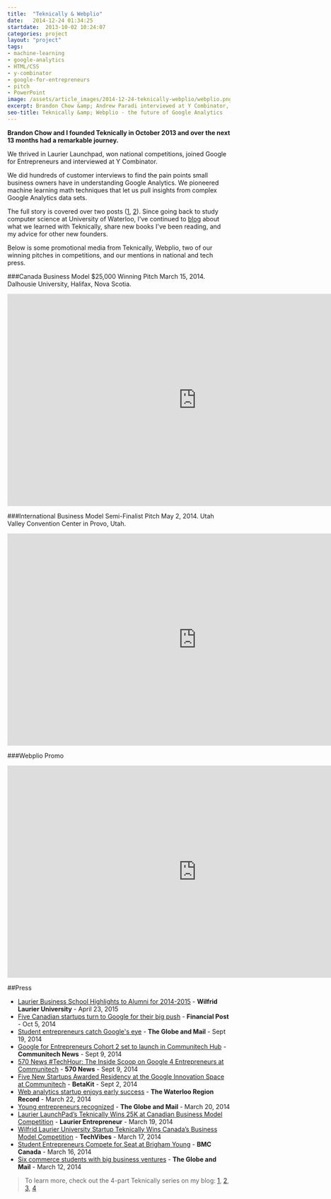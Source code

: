 ```yaml
---
title:  "Teknically & Webplio"
date:   2014-12-24 01:34:25
startdate:  2013-10-02 10:24:07
categories: project
layout: "project"
tags:
- machine-learning
- google-analytics
- HTML/CSS
- y-combinator
- google-for-entrepreneurs
- pitch
- PowerPoint
image: /assets/article_images/2014-12-24-teknically-webplio/webplio.png
excerpt: Brandon Chow &amp; Andrew Paradi interviewed at Y Combinator, were part of Google for Entrepreneurs, developed Webplio&#58; machine learning for Google Analytics.
seo-title: Teknically &amp; Webplio - the future of Google Analytics
---
```


**Brandon Chow and I founded Teknically in October 2013 and over the next 13 months had a remarkable journey.**

We thrived in Laurier Launchpad, won national competitions, joined Google for Entrepreneurs and interviewed at Y Combinator. 

We did hundreds of customer interviews to find the pain points small business owners have in understanding Google Analytics. We pioneered machine learning math techniques that let us pull insights from complex Google Analytics data sets. 

The full story is covered over two posts ([1](/blog/the-389-day-laurier-bba/), [2](/blog/the-dream-fades/)). Since going back to study computer science at University of Waterloo, I've continued to [blog](/blog/) about what we learned with Teknically, share new books I've been reading, and my advice for other new founders.

Below is some promotional media from Teknically, Webplio, two of our winning pitches in competitions, and our mentions in national and tech press.

###Canada Business Model $25,000 Winning Pitch
March 15, 2014. Dalhousie University, Halifax, Nova Scotia.
<iframe width="853" height="480" src="https://www.youtube-nocookie.com/embed/EhbbMZyOLsc?rel=0&amp;showinfo=0" frameborder="0" allowfullscreen></iframe>


###International Business Model Semi-Finalist Pitch
May 2, 2014. Utah Valley Convention Center in Provo, Utah.
<iframe width="853" height="480" src="https://www.youtube-nocookie.com/embed/OB7m2iMaiA0?rel=0&amp;showinfo=0" frameborder="0" allowfullscreen></iframe>

###Webplio Promo
<iframe width="853" height="480" src="https://www.youtube-nocookie.com/embed/3T7Qgm_jFj0?rel=0&amp;showinfo=0" frameborder="0" allowfullscreen></iframe>


##Press
- [Laurier Business School Highlights to Alumni for 2014-2015](/assets/article_images/2014-12-24-teknically-webplio/lazaridis-sbe-highlights.pdf) - **Wilfrid Laurier University** - April 23, 2015
- [Five Canadian startups turn to Google for their big push](http://business.financialpost.com/2014/10/05/five-canadian-startups-turn-to-google-for-their-big-push/) - **Financial Post** - Oct 5, 2014
- [Student entrepreneurs catch Google's eye](http://www.theglobeandmail.com/report-on-business/careers/business-education/master-of-management-degree-gains-traction/article20671189/) - **The Globe and Mail** - Sept 19, 2014
- [Google for Entrepreneurs Cohort 2 set to launch in Communitech Hub](http://news.communitech.ca/news/google-for-entrepreneurs-cohort-2-set-to-launch-in-communitech-hub/) - **Communitech News** - Sept 9, 2014
- [570 News #TechHour: The Inside Scoop on Google 4 Entrepreneurs at Communitech](/assets/article_images/2014-12-24-teknically-webplio/TechHour570News-Sept9-2014.mp3) - **570 News** - Sept 9, 2014
- [Five New Startups Awarded Residency at the Google Innovation Space at Communitech](http://www.betakit.com/five-new-startups-awarded-residency-in-the-google-innovation-space-at-communitech-hub/) - **BetaKit** - Sept 2, 2014
- [Web analytics startup enjoys early success](http://www.therecord.com/news-story/4425791-web-analytics-startup-enjoys-early-success/) - **The Waterloo Region Record** - March 22, 2014
- [Young entrepreneurs recognized](http://www.theglobeandmail.com/report-on-business/careers/business-education/saskatchewan-schools-reduce-roadblocks-for-aboriginal-business-students/article17597347/) - **The Globe and Mail** - March 20, 2014
- [Laurier LaunchPad’s Teknically Wins 25K at Canadian Business Model Competition](http://laurierentrepreneur.ca/entrepreneurship/laurier-launchpads-teknically-wins-25k-at-canadian-business-model-competition/) - **Laurier Entrepreneur** - March 19, 2014
- [Wilfrid Laurier University Startup Teknically Wins Canada’s Business Model Competition](http://www.techvibes.com/blog/canadas-business-model-competition-2014-03-17) - **TechVibes** - March 17, 2014
- [Student Entrepreneurs Compete for Seat at Brigham Young](http://www.bmccanada.ca/2014/03/student-entrepreneurs/) - **BMC Canada** - March 16, 2014
- [Six commerce students with big business ventures](http://www.theglobeandmail.com/report-on-business/careers/business-education/lighting-the-small-business-burner/article17410311/) - **The Globe and Mail** - March 12, 2014


>To learn more, check out the 4-part Teknically series on my blog: [1](/blog/the-389-day-laurier-bba/), [2](/blog/the-dream-fades/), [3](/blog/lessons-from-behind-the-curtain/), [4](/blog/7-personal-lessons-from-founding-a-startup/)